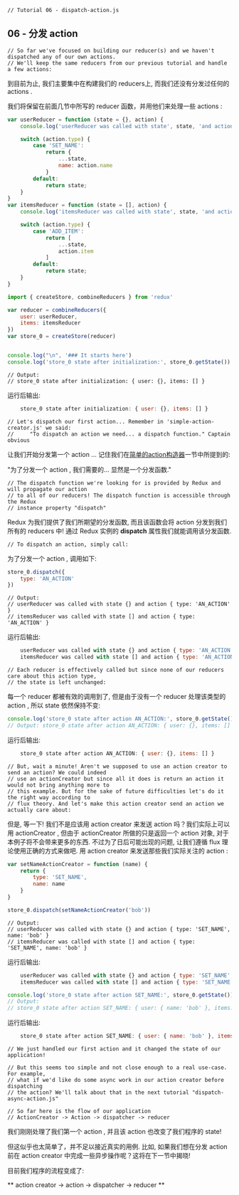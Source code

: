 ```
// Tutorial 06 - dispatch-action.js
```

## 06 - 分发 action

```
// So far we've focused on building our reducer(s) and we haven't dispatched any of our own actions.
// We'll keep the same reducers from our previous tutorial and handle a few actions:
```
到目前为止, 我们主要集中在构建我们的 reducers上, 而我们还没有分发过任何的 actions .

我们将保留在前面几节中所写的 reducer 函数，并用他们来处理一些 actions :

```js
var userReducer = function (state = {}, action) {
    console.log('userReducer was called with state', state, 'and action', action)

    switch (action.type) {
        case 'SET_NAME':
            return {
                ...state,
                name: action.name
            }
        default:
            return state;
    }
}
var itemsReducer = function (state = [], action) {
    console.log('itemsReducer was called with state', state, 'and action', action)

    switch (action.type) {
        case 'ADD_ITEM':
            return [
                ...state,
                action.item
            ]
        default:
            return state;
    }
}

import { createStore, combineReducers } from 'redux'

var reducer = combineReducers({
    user: userReducer,
    items: itemsReducer
})
var store_0 = createStore(reducer)


console.log("\n", '### It starts here')
console.log('store_0 state after initialization:', store_0.getState())
```
```
// Output:
// store_0 state after initialization: { user: {}, items: [] }
```
运行后输出:
```js
    store_0 state after initialization: { user: {}, items: [] }
```

```
// Let's dispatch our first action... Remember in 'simple-action-creator.js' we said:
//     "To dispatch an action we need... a dispatch function." Captain obvious
```
让我们开始分发第一个 action ... 记住我们在[简单的action构造器]()一节中所提到的:

>>>
  "为了分发一个 action , 我们需要的... 显然是一个分发函数."

```
// The dispatch function we're looking for is provided by Redux and will propagate our action
// to all of our reducers! The dispatch function is accessible through the Redux
// instance property "dispatch"
```
Redux 为我们提供了我们所期望的分发函数, 而且该函数会将 action 分发到我们所有的 reducers 中! 通过 Redux 实例的 **dispatch** 属性我们就能调用该分发函数.

```
// To dispatch an action, simply call:
```
为了分发一个 action , 调用如下:

```js
store_0.dispatch({
    type: 'AN_ACTION'
})
```
```
// Output:
// userReducer was called with state {} and action { type: 'AN_ACTION' }
// itemsReducer was called with state [] and action { type: 'AN_ACTION' }
```
运行后输出:
```js
    userReducer was called with state {} and action { type: 'AN_ACTION' }
    itemsReducer was called with state [] and action { type: 'AN_ACTION' }
```

```
// Each reducer is effectively called but since none of our reducers care about this action type,
// the state is left unchanged:
```
每一个 reducer 都被有效的调用到了, 但是由于没有一个 reducer 处理该类型的 action , 所以 state 依然保持不变:

```js
console.log('store_0 state after action AN_ACTION:', store_0.getState())
// Output: store_0 state after action AN_ACTION: { user: {}, items: [] }
```
运行后输出: 
```js
    store_0 state after action AN_ACTION: { user: {}, items: [] }
```

```
// But, wait a minute! Aren't we supposed to use an action creator to send an action? We could indeed
// use an actionCreator but since all it does is return an action it would not bring anything more to
// this example. But for the sake of future difficulties let's do it the right way according to
// flux theory. And let's make this action creator send an action we actually care about:
```
但是, 等一下! 我们不是应该用 action creator 来发送 action 吗？我们实际上可以用 actionCreator ,
但由于 actionCreator 所做的只是返回一个 action 对象, 对于本例子将不会带来更多的东西. 不过为了日后可能出现的问题, 让我们遵循 flux 理论使用正确的方式来做吧. 用 action creator 来发送那些我们实际关注的 action :

```js
var setNameActionCreator = function (name) {
    return {
        type: 'SET_NAME',
        name: name
    }
}

store_0.dispatch(setNameActionCreator('bob'))
```
```
// Output:
// userReducer was called with state {} and action { type: 'SET_NAME', name: 'bob' }
// itemsReducer was called with state [] and action { type: 'SET_NAME', name: 'bob' }
```

运行后输出:
```js
    userReducer was called with state {} and action { type: 'SET_NAME', name: 'bob' }
    itemsReducer was called with state [] and action { type: 'SET_NAME', name: 'bob' }
```

```js
console.log('store_0 state after action SET_NAME:', store_0.getState())
// Output:
// store_0 state after action SET_NAME: { user: { name: 'bob' }, items: [] }
```
运行后输出:
```js
    store_0 state after action SET_NAME: { user: { name: 'bob' }, items: [] }
```

```
// We just handled our first action and it changed the state of our application!

// But this seems too simple and not close enough to a real use-case. For example,
// what if we'd like do some async work in our action creator before dispatching
// the action? We'll talk about that in the next tutorial "dispatch-async-action.js"

// So far here is the flow of our application
// ActionCreator -> Action -> dispatcher -> reducer
```
我们刚刚处理了我们第一个 action , 并且该 action 也改变了我们程序的 state!

但这似乎也太简单了，并不足以接近真实的用例. 比如, 如果我们想在分发 action 前在 action creator 中完成一些异步操作呢？这将在下一节中揭晓!

目前我们程序的流程变成了:

** action creator -> action -> dispatcher -> reducer **

